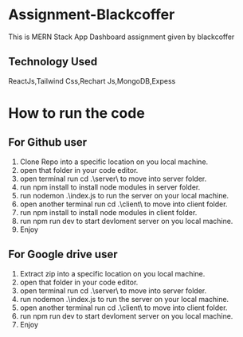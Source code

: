 # Assignment-Blackcoffer
This is MERN Stack App Dashboard assignment given by blackcoffer

## Technology Used
ReactJs,Tailwind Css,Rechart Js,MongoDB,Expess

# How to run the code
## For Github user
1. Clone Repo into a specific location on you local machine.
2. open that folder in your code editor.
3. open terminal run cd .\server\ to move into server folder.
4. run npm install to install node modules in server folder.
5. run  nodemon .\index.js to run the server on your local machine.
6. open another terminal run cd .\client\ to move into client folder.
7. run npm install to install node modules in client folder.
8. run npm run dev to start devloment server on you local machine.
9. Enjoy

## For Google drive user

1. Extract zip into a specific location on you local machine.
2. open that folder in your code editor.
3. open terminal run cd .\server\ to move into server folder.
4. run  nodemon .\index.js to run the server on your local machine.
5. open another terminal run cd .\client\ to move into client folder.
6. run npm run dev to start devloment server on you local machine.
7. Enjoy
